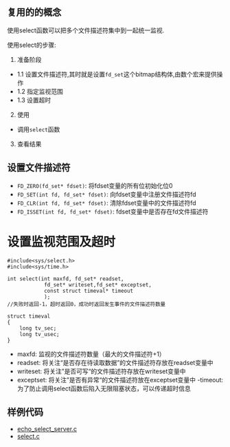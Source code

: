 ## 复用的的概念


使用select函数可以把多个文件描述符集中到一起统一监视.

使用select的步骤:

1. 准备阶段
  - 1.1 设置文件描述符,其时就是设置`fd_set`这个bitmap结构体,由数个宏来提供操作
  - 1.2 指定监视范围
  - 1.3 设置超时
2. 使用
  - 调用`select`函数
3. 查看结果


## 设置文件描述符
- `FD_ZERO(fd_set* fdset)`: 将fdset变量的所有位初始化位0
- `FD_SET(int fd, fd_set* fdset)`: 向fdset变量中注册文件描述符fd
- `FD_CLR(int fd, fd_set* fdset)`: 清除fdset变量中的文件描述符fd
- `FD_ISSET(int fd, fd_set* fdset)`: fdset变量中是否存在fd文件描述符

# 设置监视范围及超时
```
#include<sys/select.h>
#include<sys/time.h>

int select(int maxfd, fd_set* readset, 
            fd_set* writeset,fd_set* exceptset, 
            const struct timeval* timeout
            );
//失败时返回-1，超时返回0，成功时返回发生事件的文件描述符数量

struct timeval
{
    long tv_sec;
    long tv_usec;
}
```
- maxfd: 监视的文件描述符数量（最大的文件描述符+1）
- readset: 将关注“是否存在待读取数据”的文件描述符存放在readset变量中
- writeset: 将关注”是否可写“的文件描述符存放在writeset变量中
- exceptset: 将关注”是否有异常“的文件描述符放在exceptset变量中
-timeout: 为了防止调用select函数后陷入无限阻塞状态，可以传递超时信息

## 样例代码

- [echo_select_server.c](./echo_select_server.c)
- [select.c](./select.c)
